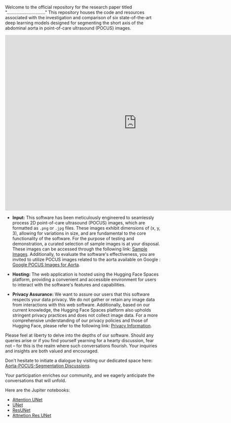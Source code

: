 

Welcome to the official repository for the research paper titled "..............................." This repository houses the code and resources associated with the investigation and comparison of six state-of-the-art deep learning models designed for segmenting the short axis of the abdominal aorta in point-of-care ultrasound (POCUS) images.

<iframe src="https://sumit-ai-ml-aorta-segmentation.hf.space" frameborder="0" width="850" height="570" ></iframe>


- **Input:**
This software has been meticulously engineered to seamlessly process 2D point-of-care ultrasound (POCUS) images, which are formatted as `.png` or `.jpg` files. These images exhibit dimensions of (x, y, 3), allowing for variations in size, and are fundamental to the core functionality of the software.
For the purpose of testing and demonstration, a curated selection of sample images is at your disposal. These images can be accessed through the following link: [Sample Images](https://github.com/sumit-ai-ml/Aorta-POCUS-Segmentation/tree/main/sample%20images). Additionally, to evaluate the software's effectiveness, you are invited to utilize POCUS images related to the aorta available on Google : [Google POCUS Images for Aorta](https://www.google.com/search?q=pocus+images+aorta&sca_esv=559361602&rlz=1C1YTUH_enDK1050DK1050&tbm=isch&sxsrf=AB5stBgxduktWZ28njA2vmgGVMG-Cec8mw:1692792001968&source=lnms&sa=X&ved=2ahUKEwixrtLP3fKAAxWxhf0HHfO_BU8Q_AUoAXoECAEQAw&biw=1706&bih=830&dpr=2.25#imgrc=_D035UwnOBy-4M).

- **Hosting:**
The web application is hosted using the Hugging Face Spaces platform, providing a convenient and accessible environment for users to interact with the software's features and capabilities.

- **Privacy Assurance:**
We want to assure our users that this software respects your data privacy. We do not gather or retain any image data from interactions with this web software. Additionally, based on our current knowledge, the Hugging Face Spaces platform also upholds stringent privacy practices and does not collect image data. For a more comprehensive understanding of our privacy policies and those of Hugging Face, please refer to the following link: [Privacy Information](https://huggingface.co/docs/inference-endpoints/security). 

Please feel at liberty to delve into the depths of our software. Should any queries arise or if you find yourself yearning for a hearty discussion, fear not – for this is the realm where such conversations flourish. Your inquiries and insights are both valued and encouraged.

Don't hesitate to initiate a dialogue by visiting our dedicated space here: [Aorta-POCUS-Segmentation Discussions](https://github.com/sumit-ai-ml/Aorta-POCUS-Segmentation/discussions/1).

Your participation enriches our community, and we eagerly anticipate the conversations that will unfold.



Here are the Jupiter notebooks: 

- [Attention UNet](https://www.kaggle.com/embed/sumitai/attention-unet?kernelSessionId=121242354)
- [UNet](https://www.kaggle.com/embed/sumitai/unet-ultrasound-images?kernelSessionId=59088631)
- [ResUNet](https://www.kaggle.com/embed/sumitai/resunet?kernelSessionId=121264487)
- [Attnetion Res UNet](https://www.kaggle.com/embed/sumitai/resattention-unet?kernelSessionId=121271168)

